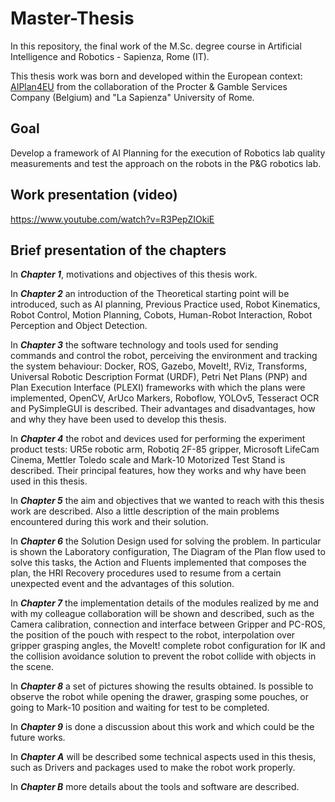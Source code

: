 # Master-Thesis

In this repository, the final work of the M.Sc. degree course in Artificial Intelligence and Robotics - Sapienza, Rome (IT).

This thesis work was born and developed within the European context: [AIPlan4EU](https://www.aiplan4eu-project.eu/) from the collaboration of the Procter & Gamble Services Company (Belgium) and "La Sapienza" University of Rome.

## Goal

Develop a framework of AI Planning for the execution of Robotics lab quality
measurements and test the approach on the robots in the P&G robotics lab.

## Work presentation (video)

https://www.youtube.com/watch?v=R3PepZIOkiE

## Brief presentation of the chapters

In ***Chapter 1***, motivations and objectives of this thesis work.

In ***Chapter 2*** an introduction of the Theoretical starting point will be introduced, such as AI
planning, Previous Practice used, Robot Kinematics, Robot Control, Motion Planning,
Cobots, Human-Robot Interaction, Robot Perception and Object Detection.

In ***Chapter 3*** the software technology and tools used for sending commands and control
the robot, perceiving the environment and tracking the system behaviour: Docker, ROS,
Gazebo, MoveIt!, RViz, Transforms, Universal Robotic Description Format (URDF), Petri
Net Plans (PNP) and Plan Execution Interface (PLEXI) frameworks with which the plans
were implemented, OpenCV, ArUco Markers, Roboflow, YOLOv5, Tesseract OCR and
PySimpleGUI is described. Their advantages and disadvantages, how and why they have
been used to develop this thesis.

In ***Chapter 4*** the robot and devices used for performing the experiment product tests:
UR5e robotic arm, Robotiq 2F-85 gripper, Microsoft LifeCam Cinema, Mettler Toledo scale
and Mark-10 Motorized Test Stand is described. Their principal features, how they works
and why have been used in this thesis.

In ***Chapter 5*** the aim and objectives that we wanted to reach with this thesis work are
described. Also a little description of the main problems encountered during this work and
their solution.

In ***Chapter 6*** the Solution Design used for solving the problem. In particular is shown
the Laboratory configuration, The Diagram of the Plan flow used to solve this tasks, the
Action and Fluents implemented that composes the plan, the HRI Recovery procedures used
to resume from a certain unexpected event and the advantages of this solution.

In ***Chapter 7*** the implementation details of the modules realized by me and with
my colleague collaboration will be shown and described, such as the Camera calibration,
connection and interface between Gripper and PC-ROS, the position of the pouch with
respect to the robot, interpolation over gripper grasping angles, the MoveIt! complete robot
configuration for IK and the collision avoidance solution to prevent the robot collide with
objects in the scene.

In ***Chapter 8*** a set of pictures showing the results obtained. Is possible to observe the
robot while opening the drawer, grasping some pouches, or going to Mark-10 position and
waiting for test to be completed.

In ***Chapter 9*** is done a discussion about this work and which could be the future works.

In ***Chapter A*** will be described some technical aspects used in this thesis, such as Drivers
and packages used to make the robot work properly.

In ***Chapter B*** more details about the tools and software are described.
